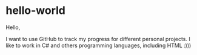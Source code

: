 # hello-world

Hello,

I want to use GitHub to track my progress for different personal projects. I like to work in C# and others programming languages, including HTML :)))
